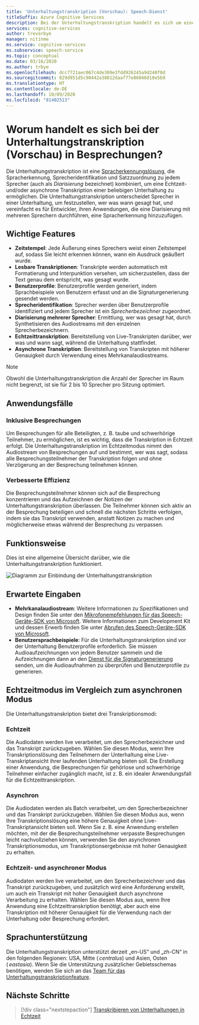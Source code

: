 ```yaml
---
title: 'Unterhaltungstranskription (Vorschau): Speech-Dienst'
titleSuffix: Azure Cognitive Services
description: Bei der Unterhaltungstranskription handelt es sich um eine Lösung für Besprechungen, die Erkennung, Sprecher-ID und Diarisierung miteinander kombiniert, um die Transkription einer beliebigen Unterhaltung zu ermöglichen.
services: cognitive-services
author: trevorbye
manager: nitinme
ms.service: cognitive-services
ms.subservice: speech-service
ms.topic: conceptual
ms.date: 03/16/2020
ms.author: trbye
ms.openlocfilehash: dcc7721aec067c4de309e3fdd926245a9d240f0d
ms.sourcegitcommit: 829d951d5c90442a38012daaf77e86046018e5b9
ms.translationtype: HT
ms.contentlocale: de-DE
ms.lasthandoff: 10/09/2020
ms.locfileid: "81402513"
---
```

# <a name="what-is-conversation-transcription-in-meetings-preview"></a>Worum handelt es sich bei der Unterhaltungstranskription (Vorschau) in Besprechungen?

Die Unterhaltungstranskription ist eine [Spracherkennungslösung](speech-to-text.md), die Spracherkennung, Sprecheridentifikation und Satzzuordnung zu jedem Sprecher (auch als _Diarisierung_ bezeichnet) kombiniert, um eine Echtzeit- und/oder asynchrone Transkription einer beliebigen Unterhaltung zu ermöglichen. Die Unterhaltungstranskription unterscheidet Sprecher in einer Unterhaltung, um festzustellen, wer was wann gesagt hat, und vereinfacht es für Entwickler, ihren Anwendungen, die eine Diarisierung mit mehreren Sprechern durchführen, eine Spracherkennung hinzuzufügen.

## <a name="key-features"></a>Wichtige Features

- **Zeitstempel**: Jede Äußerung eines Sprechers weist einen Zeitstempel auf, sodass Sie leicht erkennen können, wann ein Ausdruck geäußert wurde.
- **Lesbare Transkriptionen**: Transkripte werden automatisch mit Formatierung und Interpunktion versehen, um sicherzustellen, dass der Text genau dem entspricht, was gesagt wurde.
- **Benutzerprofile**: Benutzerprofile werden generiert, indem Sprachbeispiele von Benutzern erfasst und an die Signaturgenerierung gesendet werden.
- **Sprecheridentifikation**: Sprecher werden über Benutzerprofile identifiziert und jedem Sprecher ist ein _Sprecherbezeichner_ zugeordnet.
- **Diarisierung mehrerer Sprecher**: Ermittlung, wer was gesagt hat, durch Synthetisieren des Audiostreams mit den einzelnen Sprecherbezeichnern.
- **Echtzeittranskription**: Bereitstellung von Live-Transkripten darüber, wer was und wann sagt, während die Unterhaltung stattfindet.
- **Asynchrone Transkription**: Bereitstellung von Transkripten mit höherer Genauigkeit durch Verwendung eines Mehrkanalaudiostreams.

> [!NOTE]
> Obwohl die Unterhaltungstranskription die Anzahl der Sprecher im Raum nicht begrenzt, ist sie für 2 bis 10 Sprecher pro Sitzung optimiert.

## <a name="use-cases"></a>Anwendungsfälle

### <a name="inclusive-meetings"></a>Inklusive Besprechungen

Um Besprechungen für alle Beteiligten, z. B. taube und schwerhörige Teilnehmer, zu ermöglichen, ist es wichtig, dass die Transkription in Echtzeit erfolgt. Die Unterhaltungstranskription im Echtzeitmodus nimmt den Audiostream von Besprechungen auf und bestimmt, wer was sagt, sodass alle Besprechungsteilnehmer der Transkription folgen und ohne Verzögerung an der Besprechung teilnehmen können.

### <a name="improved-efficiency"></a>Verbesserte Effizienz

Die Besprechungsteilnehmer können sich auf die Besprechung konzentrieren und das Aufzeichnen der Notizen der Unterhaltungstranskription überlassen. Die Teilnehmer können sich aktiv an der Besprechung beteiligen und schnell die nächsten Schritte verfolgen, indem sie das Transkript verwenden, anstatt Notizen zu machen und möglicherweise etwas während der Besprechung zu verpassen.

## <a name="how-it-works"></a>Funktionsweise

Dies ist eine allgemeine Übersicht darüber, wie die Unterhaltungstranskription funktioniert.

![Diagramm zur Einbindung der Unterhaltungstranskription](media/scenarios/conversation-transcription-service.png)

## <a name="expected-inputs"></a>Erwartete Eingaben

- **Mehrkanalaudiostream**: Weitere Informationen zu Spezifikationen und Design finden Sie unter den [Mikrofonempfehlungen für das Speech-Geräte-SDK von Microsoft](https://aka.ms/cts/microphone). Weitere Informationen zum Development Kit und dessen Erwerb finden Sie unter [Abrufen des Speech-Geräte-SDK von Microsoft](https://aka.ms/cts/getsdk).
- **Benutzersprachbeispiele**: Für die Unterhaltungstranskription sind vor der Unterhaltung Benutzerprofile erforderlich. Sie müssen Audioaufzeichnungen von jedem Benutzer sammeln und die Aufzeichnungen dann an den [Dienst für die Signaturgenerierung](https://aka.ms/cts/signaturegenservice) senden, um die Audioaufnahmen zu überprüfen und Benutzerprofile zu generieren.

## <a name="real-time-vs-asynchronous"></a>Echtzeitmodus im Vergleich zum asynchronen Modus

Die Unterhaltungstranskription bietet drei Transkriptionsmodi:

### <a name="real-time"></a>Echtzeit

Die Audiodaten werden live verarbeitet, um den Sprecherbezeichner und das Transkript zurückzugeben. Wählen Sie diesen Modus, wenn Ihre Transkriptionslösung den Teilnehmern der Unterhaltung eine Live-Transkriptansicht ihrer laufenden Unterhaltung bieten soll. Die Erstellung einer Anwendung, die Besprechungen für gehörlose und schwerhörige Teilnehmer einfacher zugänglich macht, ist z. B. ein idealer Anwendungsfall für die Echtzeittranskription.

### <a name="asynchronous"></a>Asynchron

Die Audiodaten werden als Batch verarbeitet, um den Sprecherbezeichner und das Transkript zurückzugeben. Wählen Sie diesen Modus aus, wenn Ihre Transkriptionslösung eine höhere Genauigkeit ohne Live-Transkriptansicht bieten soll. Wenn Sie z. B. eine Anwendung erstellen möchten, mit der die Besprechungsteilnehmer verpasste Besprechungen leicht nachvollziehen können, verwenden Sie den asynchronen Transkriptionsmodus, um Transkriptionsergebnisse mit hoher Genauigkeit zu erhalten.

### <a name="real-time-plus-asynchronous"></a>Echtzeit- und asynchroner Modus

Audiodaten werden live verarbeitet, um den Sprecherbezeichner und das Transkript zurückzugeben, und zusätzlich wird eine Anforderung erstellt, um auch ein Transkript mit hoher Genauigkeit durch asynchrone Verarbeitung zu erhalten. Wählen Sie diesen Modus aus, wenn Ihre Anwendung eine Echtzeittranskription benötigt, aber auch eine Transkription mit höherer Genauigkeit für die Verwendung nach der Unterhaltung oder Besprechung erfordert.

## <a name="language-support"></a>Sprachunterstützung

Die Unterhaltungstranskription unterstützt derzeit „en-US“ und „zh-CN“ in den folgenden Regionen: USA, Mitte ( *centralus*) und Asien, Osten ( *eastasia*). Wenn Sie die Unterstützung zusätzlicher Gebietsschemas benötigen, wenden Sie sich an das [Team für das Unterhaltungstranskriptionfeature](mailto:CTSFeatureCrew@microsoft.com).

## <a name="next-steps"></a>Nächste Schritte

> [!div class="nextstepaction"]
> [Transkribieren von Unterhaltungen in Echtzeit](how-to-use-conversation-transcription-service.md)

